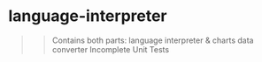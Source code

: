 # language-interpreter

>> Contains both parts: language interpreter & charts data converter
>> Incomplete Unit Tests

